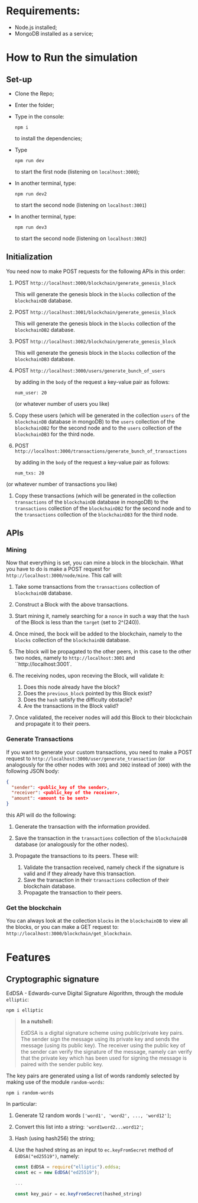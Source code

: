 # Requirements:

- Node.js installed;
- MongoDB installed as a service;

# How to Run the simulation

## Set-up

- Clone the Repo;

- Enter the folder;

- Type in the console:

  ```
  npm i
  ```

  to install the dependencies;

- Type

  ```
  npm run dev
  ```

  to start the first node (listening on `localhost:3000`);

- In another terminal, type:

  ```
  npm run dev2
  ```

  to start the second node (listening on `localhost:3001`)

- In another terminal, type:

  ```
  npm run dev3
  ```

  to start the second node (listening on `localhost:3002`)

## Initialization

You need now to make POST requests for the following APIs in this order:

1.  POST `http://localhost:3000/blockchain/generate_genesis_block`

    This will generate the genesis block in the `blocks` collection of the `blockchainDB` database.

1.  POST `http://localhost:3001/blockchain/generate_genesis_block`

    This will generate the genesis block in the `blocks` collection of the `blockchainDB2` database.

1.  POST `http://localhost:3002/blockchain/generate_genesis_block`

    This will generate the genesis block in the `blocks` collection of the `blockchainDB3` database.

1.  POST `http://localhost:3000/users/generate_bunch_of_users`

    by adding in the `body` of the request a key-value pair as follows:

    ```
    num_user: 20
    ```

    (or whatever number of users you like)

1.  Copy these users (which will be generated in the collection `users` of the `blockchainDB` database in mongoDB) to the `users` collection of the `blockchainDB2` for the second node and to the `users` collection of the `blockchainDB3` for the third node.

1.  POST `http://localhost:3000/transactions/generate_bunch_of_transactions`

    by adding in the `body` of the request a key-value pair as follows:

    ```
    num_txs: 20
    ```

(or whatever number of transactions you like)

1. Copy these transactions (which will be generated in the collection `transactions` of the `blockchainDB` database in mongoDB) to the `transactions` collection of the `blockchainDB2` for the second node and to the `transactions` collection of the `blockchainDB3` for the third node.

## APIs

### Mining

Now that everything is set, you can mine a block in the blockchain. What you have to do is make a POST request for `http://localhost:3000/node/mine`. This call will:

1. Take some transactions from the `transactions` collection of `blockchainDB` database.

1. Construct a Block with the above transactions.

1. Start mining it, namely searching for a `nonce` in such a way that the `hash` of the Block is less than the `target` (set to 2^(240)).

1. Once mined, the bock will be added to the blockchain, namely to the `blocks` collection of the `blockchainDB` database.

1. The block will be propagated to the other peers, in this case to the other two nodes, namely to `http://localhost:3001` and ``http://localhost:3001`.

1. The receiving nodes, upon receving the Block, will validate it:
   1. Does this node already have the block?
   1. Does the `previous_block` pointed by this Block exist?
   1. Does the `hash` satisfy the difficulty obstacle?
   1. Are the transactions in the Block valid?
1. Once validated, the receiver nodes will add this Block to their blockchain and propagate it to their peers.

### Generate Transactions

If you want to generate your custom transactions, you need to make a POST request to `http://localhost:3000/user/generate_transaction` (or analogously for the other nodes with `3001` and `3002` instead of `3000`) with the following JSON body:

```json
{
  "sender": <public_key of the sender>,
  "receiver": <public_key of the receiver>,
  "amount": <amount to be sent>
}
```

this API will do the following:

1. Generate the transaction with the information provided.

1. Save the transaction in the `transactions` collection of the `blockchainDB` database (or analogously for the other nodes).

1. Propagate the transactions to its peers. These will:

   1. Validate the transaction received, namely check if the signature is valid and if they already have this transaction.
   1. Save the transaction in their `transactions` collection of their blockchain database.
   1. Propagate the transaction to their peers.

### Get the blockchain

You can always look at the collection `blocks` in the `blockchainDB` to view all the blocks, or you can make a GET request to: `http://localhost:3000/blockchain/get_blockchain`.

# Features

## Cryptographic signature

EdDSA - Edwards-curve Digital Signature Algorithm, through the module `elliptic`:

```
npm i elliptic
```

> **In a nutshell:**
>
> EdDSA is a digital signature scheme using public/private key pairs. The sender sign the message using its private key and sends the message (using its public key). The receiver using the public key of the sender can verify the signature of the message, namely can verify that the private key which has been used for signing the message is paired with the sender public key.

The key pairs are generated using a list of words randomly selected by making use of the module `random-words`:

```
npm i random-words
```

In particular:

1. Generate 12 random words `['word1', 'word2', ..., 'word12']`;
2. Convert this list into a string: `'word1word2...word12'`;
3. Hash (using hash256) the string;
4. Use the hashed string as an input to `ec.keyFromSecret` method of `EdDSA("ed25519")`, namely:

   ```js
   const EdDSA = require("elliptic").eddsa;
   const ec = new EdDSA("ed25519");

   ...

   const key_pair = ec.keyFromSecret(hashed_string)
   ```
